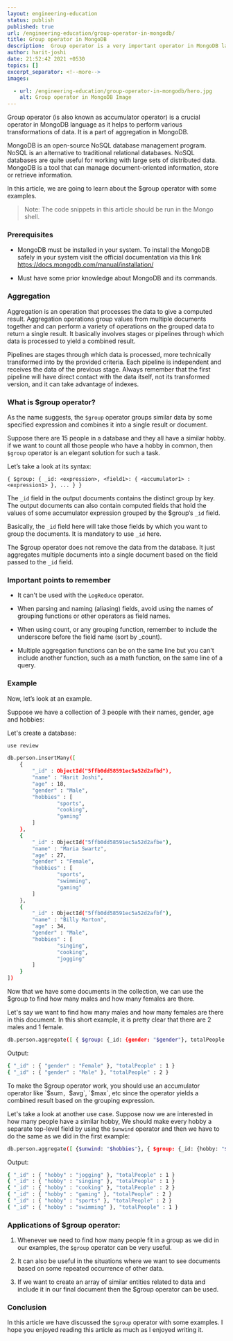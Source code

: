 ```yaml
---
layout: engineering-education
status: publish
published: true
url: /engineering-education/group-operator-in-mongodb/
title: Group operator in MongoDB
description:  Group operator is a very important operator in MongoDB language and it is a part of aggregation in MongoDB so this article will cover $group operator, its applications along with examples.
author: harit-joshi
date: 21:52:42 2021 +0530
topics: []
excerpt_separator: <!--more-->
images:

  - url: /engineering-education/group-operator-in-mongodb/hero.jpg
    alt: Group operator in MongoDB Image
---
```

Group operator (is also known as accumulator operator) is a crucial operator in MongoDB language as it helps to perform various transformations of data. It is a part of aggregation in MongoDB.
<!--more-->

MongoDB is an open-source NoSQL database management program. NoSQL is an alternative to traditional relational databases. NoSQL databases are quite useful for working with large sets of distributed data. MongoDB is a tool that can manage document-oriented information, store or retrieve information.

In this article, we are going to learn about the $group operator with some examples. 

> Note: The code snippets in this article should be run in the Mongo shell.

### Prerequisites

- MongoDB must be installed in your system. To install the MongoDB safely in your system visit the official documentation via this link
https://docs.mongodb.com/manual/installation/

- Must have some prior knowledge about MongoDB and its commands.

  
### Aggregation

Aggregation is an operation that processes the data to give a computed result. Aggregation operations group values from multiple documents together and can perform a variety of operations on the grouped data to return a single result. It basically involves stages or pipelines through which data is processed to yield a combined result. 

Pipelines are stages through which data is processed, more technically transformed into by the provided criteria. Each pipeline is independent and receives the data of the previous stage. Always remember that the first pipeline will have direct contact with the data itself, not its transformed version, and it can take advantage of indexes.

### What is $group operator?

As the name suggests, the `$group` operator groups similar data by some specified expression and combines it into a single result or document.

Suppose there are 15 people in a database and they all have a similar hobby. if we want to count all those people who have a hobby in common, then `$group` operator is an elegant solution for such a task.

Let’s take a look at its syntax:

`{ $group: { _id: <expression>, <field1>: { <accumulator1> : <expression1> }, ... } }`

The `_id` field in the output documents contains the distinct group by key. The output documents can also contain computed fields that hold the values of some accumulator expression grouped by the $group‘s `_id` field.

Basically, the `_id` field here will take those fields by which you want to group the documents. It is mandatory to use `_id` here.

The $group operator does not remove the data from the database. It just aggregates multiple documents into a single document based on the field passed to the `_id` field.

### Important points to remember

- It can't be used with the `LogReduce` operator.

- When parsing and naming (aliasing) fields, avoid using the names of grouping functions or other operators as field names.

- When using count, or any grouping function, remember to include the underscore before the field name (sort by _count).

- Multiple aggregation functions can be on the same line but you can't include another function, such as a math function, on the same line of a query.
### Example

Now, let’s look at an example.

Suppose we have a collection of 3 people with their names, gender, age and hobbies:

Let's create a database:
```bash 
use review 
```

```bash
db.person.insertMany([
    {
        "_id" : ObjectId("5ffb0dd58591ec5a52d2afbd"),
        "name" : "Harit Joshi",
        "age" : 18,
        "gender" : "Male",
        "hobbies" : [
                "sports",
                "cooking",
                "gaming"
        ]
    },
    {
        "_id" : ObjectId("5ffb0dd58591ec5a52d2afbe"),
        "name" : "Maria Swartz",
        "age" : 27,
        "gender" : "Female",
        "hobbies" : [
                "sports",
                "swimming",
                "gaming"
        ]
    },
    {
        "_id" : ObjectId("5ffb0dd58591ec5a52d2afbf"),
        "name" : "Billy Marton",
        "age" : 34,
        "gender" : "Male",
        "hobbies" : [
                "singing",
                "cooking",
                "jogging"
        ]
    }
])
```
Now that we have some documents in the collection, we can use the $group to find how many males and how many females are there.

Let's say we want to find how many males and how many females are there in this document. In this short example, it is pretty clear that there are 2 males and 1 female.

```bash
db.person.aggregate([ { $group: {_id: {gender: "$gender"}, totalPeople: {$sum: 1}} } ]).pretty()
```

Output:

```bash
{ "_id" : { "gender" : "Female" }, "totalPeople" : 1 }
{ "_id" : { "gender" : "Male" }, "totalPeople" : 2 }
```

To make the $group operator work, you should use an accumulator operator like `$sum`, `$avg`, `$max`, etc since the operator yields a combined result based on the grouping expression.

Let's take a look at another use case. Suppose now we are interested in how many people have a similar hobby, We should make every hobby a separate top-level field by using the `$unwind` operator and then we have to do the same as we did in the first example:

```bash
db.person.aggregate([ {$unwind: "$hobbies"}, { $group: {_id: {hobby: "$hobbies"}, totalPeople: {$sum: 1}} } ]).pretty() 
```

Output:

```bash
{ "_id" : { "hobby" : "jogging" }, "totalPeople" : 1 }
{ "_id" : { "hobby" : "singing" }, "totalPeople" : 1 }
{ "_id" : { "hobby" : "cooking" }, "totalPeople" : 2 }
{ "_id" : { "hobby" : "gaming" }, "totalPeople" : 2 }
{ "_id" : { "hobby" : "sports" }, "totalPeople" : 2 }
{ "_id" : { "hobby" : "swimming" }, "totalPeople" : 1 }
```
### Applications of $group operator:

1.  Whenever we need to find how many people fit in a group as we did in our examples, the `$group` operator can be very useful.

2.  It can also be useful in the situations where we want to see documents based on some repeated occurrence of other data.

3.  If we want to create an array of similar entities related to data and include it in our final document then the $group operator can be used.

### Conclusion

In this article we have discussed the `$group` operator with some examples. I hope you enjoyed reading this article as much as I enjoyed writing it.
